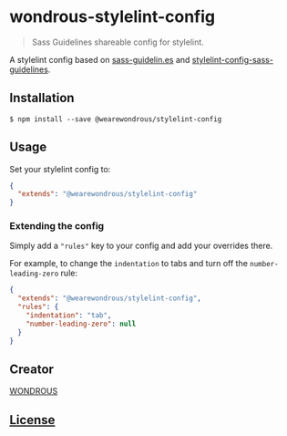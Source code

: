 # wondrous-stylelint-config

> Sass Guidelines shareable config for stylelint.

A stylelint config based on [sass-guidelin.es](https://sass-guidelin.es/) and
[stylelint-config-sass-guidelines](https://github.com/bjankord/stylelint-config-sass-guidelines).

## Installation

```console
$ npm install --save @wearewondrous/stylelint-config
```

## Usage

Set your stylelint config to:

```json
{
  "extends": "@wearewondrous/stylelint-config"
}
```

### Extending the config

Simply add a `"rules"` key to your config and add your overrides there.

For example, to change the `indentation` to tabs and turn off the `number-leading-zero` rule:


```json
{
  "extends": "@wearewondrous/stylelint-config",
  "rules": {
    "indentation": "tab",
    "number-leading-zero": null
  }
}
```

## Creator

[WONDROUS](https://www.wearewondrous.com/)

## [License](LICENSE)
